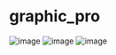 # graphic_pro
![image](https://github.com/user-attachments/assets/f17212bd-6a0c-4c4a-84ce-dc23a118ac3c)
![image](https://github.com/user-attachments/assets/0ad8f4f3-7a9a-4c84-a312-28b3fb99888e)
![image](https://github.com/user-attachments/assets/f7306498-9c76-4b35-b5c3-6a891abd182e)


